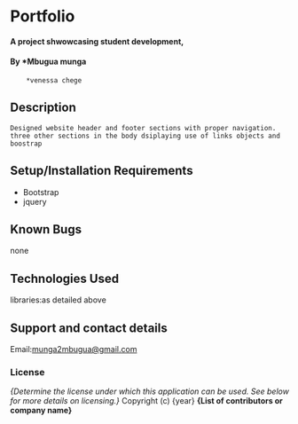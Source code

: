 # Portfolio
#### A project shwowcasing student development, 
#### By *Mbugua munga
        *venessa chege
## Description
    Designed website header and footer sections with proper navigation. three other sections in the body dsiplaying use of links objects and boostrap
## Setup/Installation Requirements
* Bootstrap
* jquery

## Known Bugs
none
## Technologies Used
libraries:as detailed above
## Support and contact details
Email:munga2mbugua@gmail.com
### License
*{Determine the license under which this application can be used.  See below for more details on licensing.}*
Copyright (c) {year} **{List of contributors or company name}**
